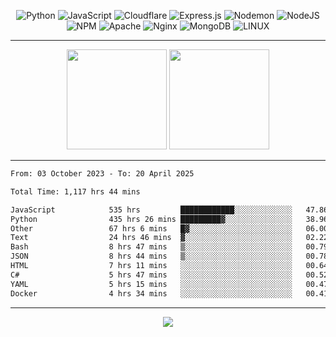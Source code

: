 <div align="center">
  
![Python](https://img.shields.io/badge/python-3670A0?style=for-the-badge&logo=python&logoColor=ffdd54) ![JavaScript](https://img.shields.io/badge/javascript-%23323330.svg?style=for-the-badge&logo=javascript&logoColor=%23F7DF1E) ![Cloudflare](https://img.shields.io/badge/Cloudflare-F38020?style=for-the-badge&logo=Cloudflare&logoColor=white) ![Express.js](https://img.shields.io/badge/express.js-%23404d59.svg?style=for-the-badge&logo=express&logoColor=%2361DAFB) ![Nodemon](https://img.shields.io/badge/NODEMON-%23323330.svg?style=for-the-badge&logo=nodemon&logoColor=%BBDEAD) ![NodeJS](https://img.shields.io/badge/node.js-6DA55F?style=for-the-badge&logo=node.js&logoColor=white) ![NPM](https://img.shields.io/badge/NPM-%23CB3837.svg?style=for-the-badge&logo=npm&logoColor=white) ![Apache](https://img.shields.io/badge/apache-%23D42029.svg?style=for-the-badge&logo=apache&logoColor=white) ![Nginx](https://img.shields.io/badge/nginx-%23009639.svg?style=for-the-badge&logo=nginx&logoColor=white) ![MongoDB](https://img.shields.io/badge/MongoDB-%234ea94b.svg?style=for-the-badge&logo=mongodb&logoColor=white) ![LINUX](https://img.shields.io/badge/Linux-FCC624?style=for-the-badge&logo=linux&logoColor=black)

---


<img src="https://github-readme-streak-stats.herokuapp.com/?user=anotherrandomonline&theme=react" height="160"/>
  
<img src="https://github-readme-stats.vercel.app/api?username=anotherrandomonline&show_icons=true&include_all_commits=true&theme=react" height="160"/>
</div>

---

<!--START_SECTION:waka-->

```txt
From: 03 October 2023 - To: 20 April 2025

Total Time: 1,117 hrs 44 mins

JavaScript            535 hrs         ████████████░░░░░░░░░░░░░   47.86 %
Python                435 hrs 26 mins █████████▓░░░░░░░░░░░░░░░   38.96 %
Other                 67 hrs 6 mins   █▓░░░░░░░░░░░░░░░░░░░░░░░   06.00 %
Text                  24 hrs 46 mins  ▓░░░░░░░░░░░░░░░░░░░░░░░░   02.22 %
Bash                  8 hrs 47 mins   ▒░░░░░░░░░░░░░░░░░░░░░░░░   00.79 %
JSON                  8 hrs 44 mins   ▒░░░░░░░░░░░░░░░░░░░░░░░░   00.78 %
HTML                  7 hrs 11 mins   ░░░░░░░░░░░░░░░░░░░░░░░░░   00.64 %
C#                    5 hrs 47 mins   ░░░░░░░░░░░░░░░░░░░░░░░░░   00.52 %
YAML                  5 hrs 15 mins   ░░░░░░░░░░░░░░░░░░░░░░░░░   00.47 %
Docker                4 hrs 34 mins   ░░░░░░░░░░░░░░░░░░░░░░░░░   00.41 %
```

<!--END_SECTION:waka-->

---

<div align="center">
  
![](https://github-profile-trophy.vercel.app/?username=anotherrandomonline&theme=darkhub&no-frame=true&no-bg=true&margin-w=4)

</div>
